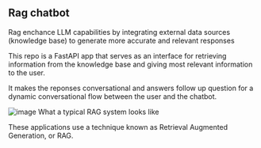 ## Rag chatbot

Rag enchance LLM capabilities by integrating external data sources (knowledge base) to generate more accurate and relevant responses

This repo is a FastAPI app that serves as an interface for retrieving information from the knowledge base and giving most relevant information to the user.

It makes the reponses conversational and answers follow up question for a dynamic conversational flow between the user and the chatbot.

![image](https://github.com/user-attachments/assets/40a1ffbe-907a-4f2e-b658-3e3208f6178c)
What a typical RAG system looks like

These applications use a technique known as Retrieval Augmented Generation, or RAG.
